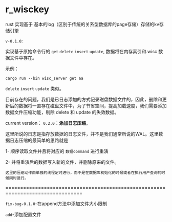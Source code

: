 # r_wisckey
rust 实现基于 基本的log（区别于传统的关系型数据库的page存储）存储的kv存储引擎

`v-0.1.0`:

实现基于原始命令行的 `get`  `delete`  `insert` `update`, 数据将在内存索引和.wisc 数据文件中存在。

示例：

```
cargo run --bin wisc_server get aa
```

 `delete`  `insert` `update` 类似。

目前存在的问题，我们是已日志添加的方式记录磁盘数据文件的，因此，删除和更新后的数据将一直存在磁盘文件中，为了节省空间，提高加载速度，我们需要添加数据文件压缩功能，剔除 delete 和 update 的失效数据。

current version： `0.2.0`：**添加日志压缩**。

这里所说的日志是指存放数据的日志文件，并不是我们通常所说的WAL。这里数据日志压缩的最简单的思路就是

1- 顺序读取文件并且将对应的 `数据command` 进行重演

2- 并将重演后的数据写入新的文件，并删除原来的文件。

    这里的压缩动作由单独的线程定时进行，而不是在数据库初始化的时候或者在执行用户查询的时候同时进行。





================================================================================

`fix-bug-0.1.0`-在append方法中添加文件大小限制

`add`-添加配置文件